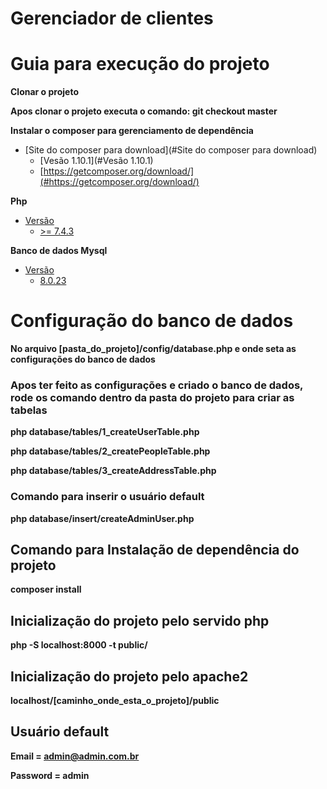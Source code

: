 # Gerenciador de clientes

# Guia para execução do projeto

**Clonar o projeto**

**Apos clonar o projeto executa o comando: git checkout master**


**Instalar o composer para gerenciamento de dependência**
* [Site do composer para download](#Site do composer para download)
    * [Vesão  1.10.1](#Vesão  1.10.1)
    * [https://getcomposer.org/download/](#https://getcomposer.org/download/)


**Php**
* [Versão](#versão)
    * [>= 7.4.3](#>=7.4.3)

**Banco de dados Mysql**
* [Versão](#Versão)
    * [8.0.23](#8.0.23)


# Configuração do banco de dados

**No arquivo [pasta_do_projeto]/config/database.php e onde seta as configurações do banco de dados**

### Apos ter feito as configurações e criado o banco de dados, rode os comando dentro da pasta do projeto para criar as tabelas

**php  database/tables/1_createUserTable.php**

**php database/tables/2_createPeopleTable.php**

**php database/tables/3_createAddressTable.php**


### Comando para inserir o usuário default

**php database/insert/createAdminUser.php**


##  Comando para Instalação de dependência do projeto

**composer install**


## Inicialização do projeto pelo servido php

**php -S localhost:8000 -t public/**

## Inicialização do projeto pelo apache2

**localhost/[caminho_onde_esta_o_projeto]/public**

## Usuário default

**Email = admin@admin.com.br**

**Password = admin**





